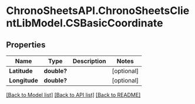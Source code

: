 # ChronoSheetsAPI.ChronoSheetsClientLibModel.CSBasicCoordinate
## Properties

Name | Type | Description | Notes
------------ | ------------- | ------------- | -------------
**Latitude** | **double?** |  | [optional] 
**Longitude** | **double?** |  | [optional] 

[[Back to Model list]](../README.md#documentation-for-models) [[Back to API list]](../README.md#documentation-for-api-endpoints) [[Back to README]](../README.md)

